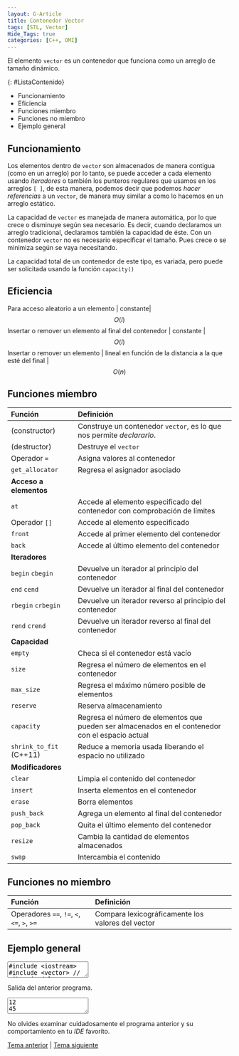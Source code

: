 ```yaml
---
layout: G-Article
title: Contenedor Vector
tags: [STL, Vector]
Hide_Tags: true
categories: [C++, OMI]
---
```


El elemento `vector` es un contenedor que funciona como un arreglo de tamaño dinámico.

{: #ListaContenido}
- Funcionamiento
- Eficiencia
- Funciones miembro
- Funciones no miembro
- Ejemplo general

## Funcionamiento

Los elementos dentro de `vector` son almacenados de manera contigua (<span>como en un arreglo</span>) por lo tanto, se puede acceder a cada elemento usando *iteradores* o también los punteros regulares que usamos en los arreglos `[ ]`, de esta manera, podemos decir que podemos *hacer referencias* a un `vector`, de manera muy similar a como lo hacemos en un arreglo estático.

La capacidad de `vector` es manejada de manera automática, por lo que crece o disminuye según sea necesario. Es decir, cuando declaramos un arreglo tradicional, declaramos también la capacidad de éste. Con un contenedor `vector` no es necesario especificar el tamaño. Pues crece o se minimiza según se vaya necesitando.

La capacidad total de un contenedor de este tipo, es variada, pero puede ser solicitada usando la función `capacity()`


## Eficiencia

Para acceso aleatorio a un elemento | constante| $$ O(l) $$
Insertar o remover un elemento al final del contenedor | constante | $$ O(l) $$
Insertar o remover un elemento | lineal en función de la distancia a la que esté del final | $$ O(n) $$


## Funciones miembro

| Función						| Definición																							|
|:------------------------------|:------------------------------------------------------------------------------------------------------|
| (constructor)					| Construye un contenedor `vector`, es lo que nos permite *declararlo*.									|
| (destructor)					| Destruye el `vector`																					|
| Operador `=`					| Asigna valores al contenedor																			|
| `get_allocator`				| Regresa el asignador asociado																			|
| 												**Acceso a elementos**																	|
| `at`							| Accede al elemento especificado del contenedor con comprobación de límites							|	
| Operador `[]`					| Accede al elemento especificado																		|
| `front`						| Accede al primer elemento del contenedor																|
| `back`						| Accede al último elemento del contenedor																|
| 													**Iteradores**																		|
| `begin` `cbegin` 				| Devuelve un iterador al principio del contenedor 														|
| `end` `cend` 					| Devuelve un iterador al final del contenedor 															|
| `rbegin` `crbegin` 			| Devuelve un iterador reverso al principio del contenedor 												|
| `rend` `crend` 				| Devuelve un iterador reverso al final del contenedor 													|
| 													**Capacidad**																		|
| `empty` 						| Checa si el contenedor está vacío 																	|
| `size` 						| Regresa el número de elementos en el contenedor 														|
| `max_size` 					| Regresa el máximo número posible de elementos 														|
| `reserve` 					| Reserva almacenamiento 																				|	
| `capacity` 					| Regresa el número de elementos que pueden ser almacenados en el contenedor con el espacio actual 		|			
| `shrink_to_fit` (C++11) 		| Reduce a memoria usada liberando el espacio no utilizado 												|
| 													**Modificadores**																	|
| `clear`						| Limpia el contenido del contenedor																	|
| `insert`						| Inserta elementos en el contenedor																	|
| `erase`						| Borra elementos																						|
| `push_back`					| Agrega un elemento al final del contenedor															|
| `pop_back`					| Quita el último elemento del contenedor																|
| `resize`						| Cambia la cantidad de elementos almacenados															|
| `swap`						| Intercambia el contenido																				|

## Funciones no miembro

| Función           						  | Definición                                                            |
|:--------------------------------------------|:----------------------------------------------------------------------|
| Operadores `==`, `!=`, `<`, `<=`, `>`, `>=` | Compara lexicográficamente los valores del vector 					  |

## Ejemplo general

<textarea class="editor">
#include &lt;iostream&gt;
#include &lt;vector&gt; // Librería del contenedor
using namespace std;
	
int main(){
	/* --- Declaración --- */
    vector&lt;int&gt; v; // Declaración del vector, en este caso tipo entero
    vector&lt;int&gt; segundo {12, 5, 3, 14, 98, 56, 23, 45}; // Declaración e inicialización (requiere c++11)

    /* --- Asignación --- */
    v = segundo; // Copia de "segundo" en "v"
    // Sólo puede ser entre vectores, los valores del primer 
    // contenedor se sobreescribirán para poner los del segundo
    v.assign(4, 87);
  	// Borra todos los valores en v y almacena 4 veces el valor 87

    /* --- Acceso a elementos --- */
    cout << segundo.front() << '\n'; // Primer elemento
    cout << segundo.back() << '\n'; // Último elemento
    cout << segundo[3] << '\n'; // Cuarto elemento (específico)
    cout << segundo.at(1) << '\n'; // Segundo elemento (seguro)


    /* --- Recorrer el vector -- */
    for (int i : v) // Para todos los elementos dentro de v
    	cout << i << " "; // i tiene que ser del mismo tipo que los valores del vector
    // Este método sólo es compatible en C++11

    cout << '\n';

    // Método tradicional como en un arreglo normal 
    for (int i = 0; i < v.size(); i++)
    	cout << v[i] << " ";
    cout << '\n';

    // O de manera más confiable, usando .at()
    for (int i = 0; i < v.size(); i++)
    	cout << v.at(i) << " ";
    cout << '\n';

    /* --- Sobre capacidad --- */
    if (v.empty()) // Devuelve true si está vacío
    	cout << "v esta vacio\n";
    cout << v.size() << " " << segundo.size() << '\n'; // Cantidad de objetos en los contenedores
    cout << v.max_size() << '\n'; 
    // Maxima cantidad de elementos posibles en el vector v
    cout << v.capacity() << '\n';
    // Regresa el numero de elementos que se pueden almacenar con la memoria declarada

    /* --- Modificador clear --- */
    v.clear();
    // Borra todos los elementos del vector
    cout << v.size() << '\n';

    /* --- Modificador insert --- */
    v.insert(v.begin(), 14);
    // Inserta el 14 en el inicio del vector 
    v.insert(v.begin(), 25);
    // Inserta ahora el 25 también al inicio
    for (int i : v) cout << i << " ";
    cout << '\n';

    v.insert(v.begin()+2, segundo.begin(), segundo.end());
    // Inserta en v, después del segundo elemento, el contenido
    // de 'segundo' desde el inicio hasta el fin
    for (int i : v) cout << i << " ";
    cout << '\n';

    v.insert(v.begin(), 3, 200);
    // Se inserta 3 veces el 200 al inicio del contenedor
    for (int i : v) cout << i << " ";
    cout << '\n';

    int arreglo[] = { -12, -32, 99};
    v.insert(v.end(), arreglo, arreglo+2);
    // Se insertan al final del vector, los elementos de
    // 'arreglo', desde el inicio hasta el segundo elemento
    for (int i : v) cout << i << " ";
    cout << '\n';

    /* --- Modificador erase --- */
    segundo.erase(segundo.begin());
    // Eliminación del primer valor del vector
    for (int i : segundo) cout << i << " "; 
    cout << '\n';

    segundo.erase(segundo.begin()+2);
    // Eliminación del tercer arreglo del vector
    for (int i : segundo) cout << i << " ";
    cout << '\n';

    segundo.erase(segundo.begin()+1, segundo.begin()+4);
    // Eliminación de un intervalo
    // El último elemento del intervalo no se borra
    for (int i : segundo) cout << i << " ";
    cout << '\n';

    /* --- Modificador push_back --- */
    segundo.push_back(32);
    // Inserta al final del contenedor, el entero 32
    int variable = 15;
    segundo.push_back(variable);
    // Inserta al final la variable 'variable'
    for (int i : segundo) cout << i << " ";
    cout << '\n';

    /* --- Modificador pop_back --- */
    segundo.pop_back();
    // Elimina el elemento del final
    for (int i : segundo) cout << i << " ";
    cout << '\n';

    /* --- Modificador resize --- */
    segundo.resize(3);
    // Se borran todos los elementos dejando sólo los primeros 3
    for (int i : segundo) cout << i << " ";
    cout << '\n';

    segundo.resize(6);
    // Cambia el tamaño a 6, si hay menos elementos entonces 
    // rellena con 0
    for (int i : segundo) cout << i << " ";
    cout << '\n';

    /* --- Modificador swap -- */
    for (int i : v) cout << i << " ";
    cout << '\n';
    for (int i : segundo) cout << i << " ";
    cout << '\n';
    // Se muestran los contenidos
    v.swap(segundo);
    // Se intercambian contenidos 
    for (int i : v) cout << i << " ";
    cout << '\n';
    for (int i : segundo) cout << i << " ";
    cout << '\n';

    return 0;
}</textarea>

Salida del anterior programa.

<textarea class="output">
12
45
14
5
87 87 87 87 
87 87 87 87 
87 87 87 87 
4 8
1073741823
8
0
25 14 
25 14 12 5 3 14 98 56 23 45 
200 200 200 25 14 12 5 3 14 98 56 23 45 
200 200 200 25 14 12 5 3 14 98 56 23 45 -12 -32 
5 3 14 98 56 23 45 
5 3 98 56 23 45 
5 23 45 
5 23 45 32 15 
5 23 45 32 
5 23 45 
5 23 45 0 0 0 
200 200 200 25 14 12 5 3 14 98 56 23 45 -12 -32 
5 23 45 0 0 0 
5 23 45 0 0 0 
200 200 200 25 14 12 5 3 14 98 56 23 45 -12 -32 </textarea>

No olvides examinar cuidadosamente el programa anterior y su comportamiento en tu *IDE* favorito.

<div class="Nav">
	<a href="{{ site.baseurl }}/C++/STL/">Tema anterior</a> | <a href="{{ site.baseurl }}/C++/STL/String/">Tema siguiente</a>
</div>